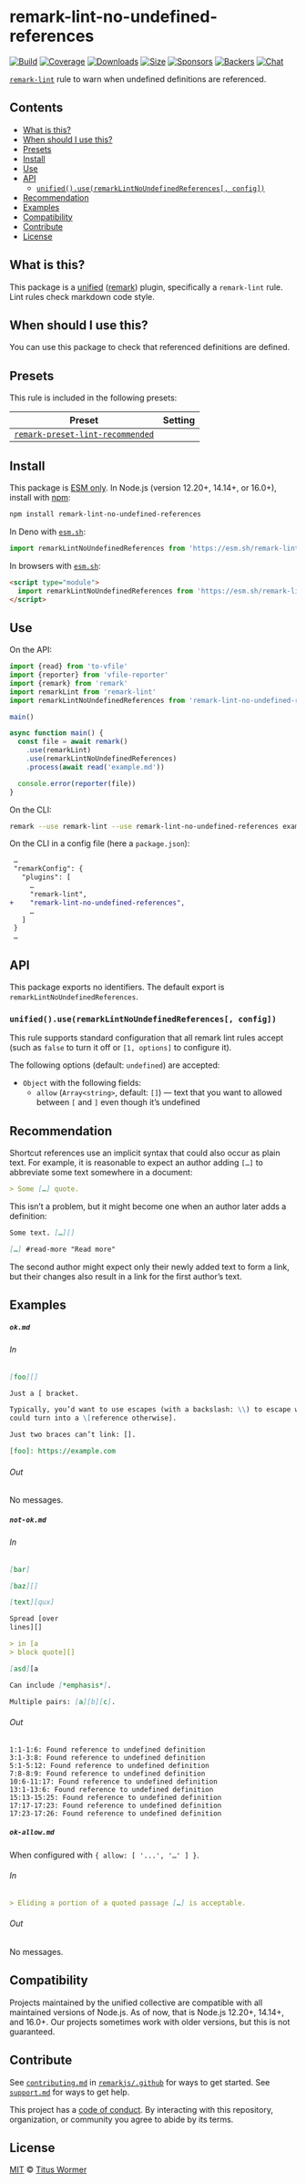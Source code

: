 <!--This file is generated-->

# remark-lint-no-undefined-references

[![Build][build-badge]][build]
[![Coverage][coverage-badge]][coverage]
[![Downloads][downloads-badge]][downloads]
[![Size][size-badge]][size]
[![Sponsors][sponsors-badge]][collective]
[![Backers][backers-badge]][collective]
[![Chat][chat-badge]][chat]

[`remark-lint`][mono] rule to warn when undefined definitions are referenced.

## Contents

*   [What is this?](#what-is-this)
*   [When should I use this?](#when-should-i-use-this)
*   [Presets](#presets)
*   [Install](#install)
*   [Use](#use)
*   [API](#api)
    *   [`unified().use(remarkLintNoUndefinedReferences[, config])`](#unifieduseremarklintnoundefinedreferences-config)
*   [Recommendation](#recommendation)
*   [Examples](#examples)
*   [Compatibility](#compatibility)
*   [Contribute](#contribute)
*   [License](#license)

## What is this?

This package is a [unified][] ([remark][]) plugin, specifically a `remark-lint`
rule.
Lint rules check markdown code style.

## When should I use this?

You can use this package to check that referenced definitions are defined.

## Presets

This rule is included in the following presets:

| Preset | Setting |
| - | - |
| [`remark-preset-lint-recommended`](https://github.com/remarkjs/remark-lint/tree/main/packages/remark-preset-lint-recommended) | |

## Install

This package is [ESM only][esm].
In Node.js (version 12.20+, 14.14+, or 16.0+), install with [npm][]:

```sh
npm install remark-lint-no-undefined-references
```

In Deno with [`esm.sh`][esmsh]:

```js
import remarkLintNoUndefinedReferences from 'https://esm.sh/remark-lint-no-undefined-references@4'
```

In browsers with [`esm.sh`][esmsh]:

```html
<script type="module">
  import remarkLintNoUndefinedReferences from 'https://esm.sh/remark-lint-no-undefined-references@4?bundle'
</script>
```

## Use

On the API:

```js
import {read} from 'to-vfile'
import {reporter} from 'vfile-reporter'
import {remark} from 'remark'
import remarkLint from 'remark-lint'
import remarkLintNoUndefinedReferences from 'remark-lint-no-undefined-references'

main()

async function main() {
  const file = await remark()
    .use(remarkLint)
    .use(remarkLintNoUndefinedReferences)
    .process(await read('example.md'))

  console.error(reporter(file))
}
```

On the CLI:

```sh
remark --use remark-lint --use remark-lint-no-undefined-references example.md
```

On the CLI in a config file (here a `package.json`):

```diff
 …
 "remarkConfig": {
   "plugins": [
     …
     "remark-lint",
+    "remark-lint-no-undefined-references",
     …
   ]
 }
 …
```

## API

This package exports no identifiers.
The default export is `remarkLintNoUndefinedReferences`.

### `unified().use(remarkLintNoUndefinedReferences[, config])`

This rule supports standard configuration that all remark lint rules accept
(such as `false` to turn it off or `[1, options]` to configure it).

The following options (default: `undefined`) are accepted:

*   `Object` with the following fields:
    *   `allow` (`Array<string>`, default: `[]`)
        — text that you want to allowed between `[` and `]` even though it’s
        undefined

## Recommendation

Shortcut references use an implicit syntax that could also occur as plain
text.
For example, it is reasonable to expect an author adding `[…]` to abbreviate
some text somewhere in a document:

```markdown
> Some […] quote.
```

This isn’t a problem, but it might become one when an author later adds a
definition:

```markdown
Some text. […][]

[…] #read-more "Read more"
```

The second author might expect only their newly added text to form a link,
but their changes also result in a link for the first author’s text.

## Examples

##### `ok.md`

###### In

```markdown
[foo][]

Just a [ bracket.

Typically, you’d want to use escapes (with a backslash: \\) to escape what
could turn into a \[reference otherwise].

Just two braces can’t link: [].

[foo]: https://example.com
```

###### Out

No messages.

##### `not-ok.md`

###### In

```markdown
[bar]

[baz][]

[text][qux]

Spread [over
lines][]

> in [a
> block quote][]

[asd][a

Can include [*emphasis*].

Multiple pairs: [a][b][c].
```

###### Out

```text
1:1-1:6: Found reference to undefined definition
3:1-3:8: Found reference to undefined definition
5:1-5:12: Found reference to undefined definition
7:8-8:9: Found reference to undefined definition
10:6-11:17: Found reference to undefined definition
13:1-13:6: Found reference to undefined definition
15:13-15:25: Found reference to undefined definition
17:17-17:23: Found reference to undefined definition
17:23-17:26: Found reference to undefined definition
```

##### `ok-allow.md`

When configured with `{ allow: [ '...', '…' ] }`.

###### In

```markdown
> Eliding a portion of a quoted passage […] is acceptable.
```

###### Out

No messages.

## Compatibility

Projects maintained by the unified collective are compatible with all maintained
versions of Node.js.
As of now, that is Node.js 12.20+, 14.14+, and 16.0+.
Our projects sometimes work with older versions, but this is not guaranteed.

## Contribute

See [`contributing.md`][contributing] in [`remarkjs/.github`][health] for ways
to get started.
See [`support.md`][support] for ways to get help.

This project has a [code of conduct][coc].
By interacting with this repository, organization, or community you agree to
abide by its terms.

## License

[MIT][license] © [Titus Wormer][author]

[build-badge]: https://github.com/remarkjs/remark-lint/workflows/main/badge.svg

[build]: https://github.com/remarkjs/remark-lint/actions

[coverage-badge]: https://img.shields.io/codecov/c/github/remarkjs/remark-lint.svg

[coverage]: https://codecov.io/github/remarkjs/remark-lint

[downloads-badge]: https://img.shields.io/npm/dm/remark-lint-no-undefined-references.svg

[downloads]: https://www.npmjs.com/package/remark-lint-no-undefined-references

[size-badge]: https://img.shields.io/bundlephobia/minzip/remark-lint-no-undefined-references.svg

[size]: https://bundlephobia.com/result?p=remark-lint-no-undefined-references

[sponsors-badge]: https://opencollective.com/unified/sponsors/badge.svg

[backers-badge]: https://opencollective.com/unified/backers/badge.svg

[collective]: https://opencollective.com/unified

[chat-badge]: https://img.shields.io/badge/chat-discussions-success.svg

[chat]: https://github.com/remarkjs/remark/discussions

[unified]: https://github.com/unifiedjs/unified

[remark]: https://github.com/remarkjs/remark

[mono]: https://github.com/remarkjs/remark-lint

[esm]: https://gist.github.com/sindresorhus/a39789f98801d908bbc7ff3ecc99d99c

[esmsh]: https://esm.sh

[npm]: https://docs.npmjs.com/cli/install

[health]: https://github.com/remarkjs/.github

[contributing]: https://github.com/remarkjs/.github/blob/main/contributing.md

[support]: https://github.com/remarkjs/.github/blob/main/support.md

[coc]: https://github.com/remarkjs/.github/blob/main/code-of-conduct.md

[license]: https://github.com/remarkjs/remark-lint/blob/main/license

[author]: https://wooorm.com
